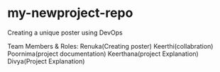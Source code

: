 # my-newproject-repo
Creating a unique poster using DevOps


Team Members & Roles:
Renuka(Creating poster)
Keerthi(collabration)
Poornima(project documentation)
Keerthana(project Explanation)
Divya(Project Explanation)
